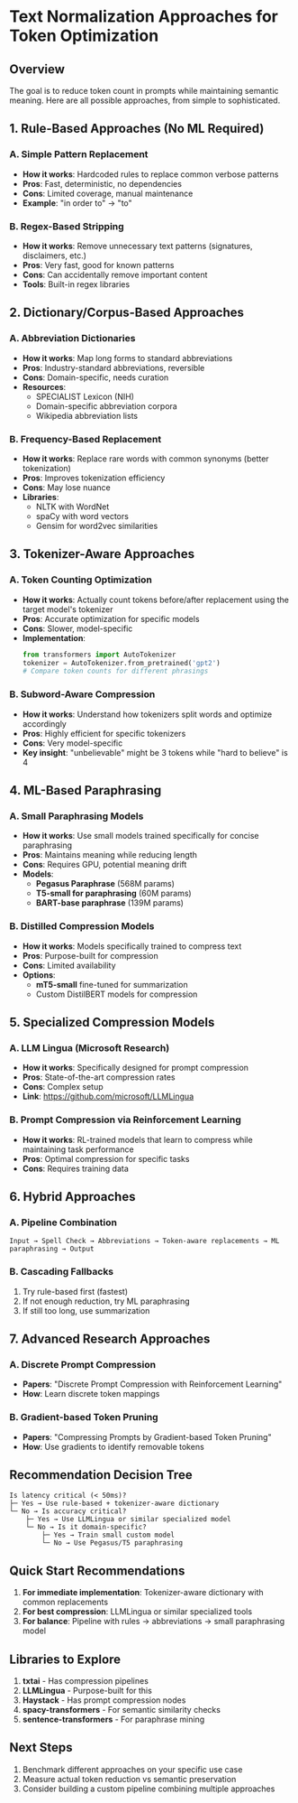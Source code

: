 # Text Normalization Approaches for Token Optimization

## Overview
The goal is to reduce token count in prompts while maintaining semantic meaning. Here are all possible approaches, from simple to sophisticated.

## 1. Rule-Based Approaches (No ML Required)

### A. Simple Pattern Replacement
- **How it works**: Hardcoded rules to replace common verbose patterns
- **Pros**: Fast, deterministic, no dependencies
- **Cons**: Limited coverage, manual maintenance
- **Example**: "in order to" → "to"

### B. Regex-Based Stripping
- **How it works**: Remove unnecessary text patterns (signatures, disclaimers, etc.)
- **Pros**: Very fast, good for known patterns
- **Cons**: Can accidentally remove important content
- **Tools**: Built-in regex libraries

## 2. Dictionary/Corpus-Based Approaches

### A. Abbreviation Dictionaries
- **How it works**: Map long forms to standard abbreviations
- **Pros**: Industry-standard abbreviations, reversible
- **Cons**: Domain-specific, needs curation
- **Resources**: 
  - SPECIALIST Lexicon (NIH)
  - Domain-specific abbreviation corpora
  - Wikipedia abbreviation lists

### B. Frequency-Based Replacement
- **How it works**: Replace rare words with common synonyms (better tokenization)
- **Pros**: Improves tokenization efficiency
- **Cons**: May lose nuance
- **Libraries**: 
  - NLTK with WordNet
  - spaCy with word vectors
  - Gensim for word2vec similarities

## 3. Tokenizer-Aware Approaches

### A. Token Counting Optimization
- **How it works**: Actually count tokens before/after replacement using the target model's tokenizer
- **Pros**: Accurate optimization for specific models
- **Cons**: Slower, model-specific
- **Implementation**:
  ```python
  from transformers import AutoTokenizer
  tokenizer = AutoTokenizer.from_pretrained('gpt2')
  # Compare token counts for different phrasings
  ```

### B. Subword-Aware Compression
- **How it works**: Understand how tokenizers split words and optimize accordingly
- **Pros**: Highly efficient for specific tokenizers
- **Cons**: Very model-specific
- **Key insight**: "unbelievable" might be 3 tokens while "hard to believe" is 4

## 4. ML-Based Paraphrasing

### A. Small Paraphrasing Models
- **How it works**: Use small models trained specifically for concise paraphrasing
- **Pros**: Maintains meaning while reducing length
- **Cons**: Requires GPU, potential meaning drift
- **Models**:
  - **Pegasus Paraphrase** (568M params)
  - **T5-small for paraphrasing** (60M params)
  - **BART-base paraphrase** (139M params)

### B. Distilled Compression Models
- **How it works**: Models specifically trained to compress text
- **Pros**: Purpose-built for compression
- **Cons**: Limited availability
- **Options**:
  - **mT5-small** fine-tuned for summarization
  - Custom DistilBERT models for compression

## 5. Specialized Compression Models

### A. LLM Lingua (Microsoft Research)
- **How it works**: Specifically designed for prompt compression
- **Pros**: State-of-the-art compression rates
- **Cons**: Complex setup
- **Link**: https://github.com/microsoft/LLMLingua

### B. Prompt Compression via Reinforcement Learning
- **How it works**: RL-trained models that learn to compress while maintaining task performance
- **Pros**: Optimal compression for specific tasks
- **Cons**: Requires training data

## 6. Hybrid Approaches

### A. Pipeline Combination
```
Input → Spell Check → Abbreviations → Token-aware replacements → ML paraphrasing → Output
```

### B. Cascading Fallbacks
1. Try rule-based first (fastest)
2. If not enough reduction, try ML paraphrasing
3. If still too long, use summarization

## 7. Advanced Research Approaches

### A. Discrete Prompt Compression
- **Papers**: "Discrete Prompt Compression with Reinforcement Learning"
- **How**: Learn discrete token mappings

### B. Gradient-based Token Pruning
- **Papers**: "Compressing Prompts by Gradient-based Token Pruning"
- **How**: Use gradients to identify removable tokens

## Recommendation Decision Tree

```
Is latency critical (< 50ms)?
├─ Yes → Use rule-based + tokenizer-aware dictionary
└─ No → Is accuracy critical?
    ├─ Yes → Use LLMLingua or similar specialized model
    └─ No → Is it domain-specific?
        ├─ Yes → Train small custom model
        └─ No → Use Pegasus/T5 paraphrasing
```

## Quick Start Recommendations

1. **For immediate implementation**: Tokenizer-aware dictionary with common replacements
2. **For best compression**: LLMLingua or similar specialized tools
3. **For balance**: Pipeline with rules → abbreviations → small paraphrasing model

## Libraries to Explore

1. **txtai** - Has compression pipelines
2. **LLMLingua** - Purpose-built for this
3. **Haystack** - Has prompt compression nodes
4. **spacy-transformers** - For semantic similarity checks
5. **sentence-transformers** - For paraphrase mining

## Next Steps

1. Benchmark different approaches on your specific use case
2. Measure actual token reduction vs semantic preservation
3. Consider building a custom pipeline combining multiple approaches